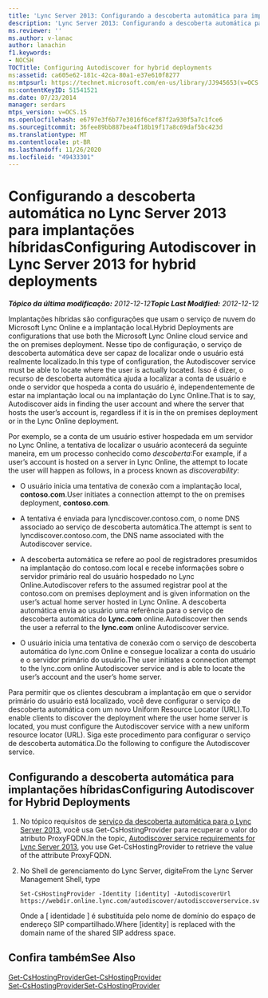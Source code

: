 ```yaml
---
title: 'Lync Server 2013: Configurando a descoberta automática para implantações híbridas'
description: 'Lync Server 2013: Configurando a descoberta automática para implantações híbridas.'
ms.reviewer: ''
ms.author: v-lanac
author: lanachin
f1.keywords:
- NOCSH
TOCTitle: Configuring Autodiscover for hybrid deployments
ms:assetid: ca605e62-181c-42ca-80a1-e37e610f8277
ms:mtpsurl: https://technet.microsoft.com/en-us/library/JJ945653(v=OCS.15)
ms:contentKeyID: 51541521
ms.date: 07/23/2014
manager: serdars
mtps_version: v=OCS.15
ms.openlocfilehash: e6797e3f6b77e3016f6cef87f2a930f5a7c1fce6
ms.sourcegitcommit: 36fee89bb887bea4f18b19f17a8c69daf5bc423d
ms.translationtype: MT
ms.contentlocale: pt-BR
ms.lasthandoff: 11/26/2020
ms.locfileid: "49433301"
---
```

# <a name="configuring-autodiscover-in-lync-server-2013-for-hybrid-deployments"></a><span data-ttu-id="12deb-103">Configurando a descoberta automática no Lync Server 2013 para implantações híbridas</span><span class="sxs-lookup"><span data-stu-id="12deb-103">Configuring Autodiscover in Lync Server 2013 for hybrid deployments</span></span>

<div data-xmlns="http://www.w3.org/1999/xhtml">

<div class="topic" data-xmlns="http://www.w3.org/1999/xhtml" data-msxsl="urn:schemas-microsoft-com:xslt" data-cs="https://msdn.microsoft.com/">

<div data-asp="https://msdn2.microsoft.com/asp">



</div>

<div id="mainSection">

<div id="mainBody"><span data-ttu-id="12deb-104">

<span> </span></span><span class="sxs-lookup"><span data-stu-id="12deb-104">

<span> </span></span></span>

<span data-ttu-id="12deb-105">_**Tópico da última modificação:** 2012-12-12_</span><span class="sxs-lookup"><span data-stu-id="12deb-105">_**Topic Last Modified:** 2012-12-12_</span></span>

<span data-ttu-id="12deb-106">Implantações híbridas são configurações que usam o serviço de nuvem do Microsoft Lync Online e a implantação local.</span><span class="sxs-lookup"><span data-stu-id="12deb-106">Hybrid Deployments are configurations that use both the Microsoft Lync Online cloud service and the on premises deployment.</span></span> <span data-ttu-id="12deb-107">Nesse tipo de configuração, o serviço de descoberta automática deve ser capaz de localizar onde o usuário está realmente localizado.</span><span class="sxs-lookup"><span data-stu-id="12deb-107">In this type of configuration, the Autodiscover service must be able to locate where the user is actually located.</span></span> <span data-ttu-id="12deb-108">Isso é dizer, o recurso de descoberta automática ajuda a localizar a conta de usuário e onde o servidor que hospeda a conta do usuário é, independentemente de estar na implantação local ou na implantação do Lync Online.</span><span class="sxs-lookup"><span data-stu-id="12deb-108">That is to say, Autodiscover aids in finding the user account and where the server that hosts the user’s account is, regardless if it is in the on premises deployment or in the Lync Online deployment.</span></span>

<span data-ttu-id="12deb-109">Por exemplo, se a conta de um usuário estiver hospedada em um servidor no Lync Online, a tentativa de localizar o usuário acontecerá da seguinte maneira, em um processo conhecido como *descoberta*:</span><span class="sxs-lookup"><span data-stu-id="12deb-109">For example, if a user’s account is hosted on a server in Lync Online, the attempt to locate the user will happen as follows, in a process known as *discoverability*:</span></span>

  - <span data-ttu-id="12deb-110">O usuário inicia uma tentativa de conexão com a implantação local, **contoso.com**.</span><span class="sxs-lookup"><span data-stu-id="12deb-110">User initiates a connection attempt to the on premises deployment, **contoso.com**.</span></span>

  - <span data-ttu-id="12deb-111">A tentativa é enviada para lyncdiscover.contoso.com, o nome DNS associado ao serviço de descoberta automática.</span><span class="sxs-lookup"><span data-stu-id="12deb-111">The attempt is sent to lyncdiscover.contoso.com, the DNS name associated with the Autodiscover service.</span></span>

  - <span data-ttu-id="12deb-112">A descoberta automática se refere ao pool de registradores presumidos na implantação do contoso.com local e recebe informações sobre o servidor primário real do usuário hospedado no Lync Online.</span><span class="sxs-lookup"><span data-stu-id="12deb-112">Autodiscover refers to the assumed registrar pool at the contoso.com on premises deployment and is given information on the user’s actual home server hosted in Lync Online.</span></span> <span data-ttu-id="12deb-113">A descoberta automática envia ao usuário uma referência para o serviço de descoberta automática do **Lync.com** online.</span><span class="sxs-lookup"><span data-stu-id="12deb-113">Autodiscover then sends the user a referral to the **lync.com** online Autodiscover service.</span></span>

  - <span data-ttu-id="12deb-114">O usuário inicia uma tentativa de conexão com o serviço de descoberta automática do lync.com Online e consegue localizar a conta do usuário e o servidor primário do usuário.</span><span class="sxs-lookup"><span data-stu-id="12deb-114">The user initiates a connection attempt to the lync.com online Autodiscover service and is able to locate the user’s account and the user’s home server.</span></span>

<span data-ttu-id="12deb-115">Para permitir que os clientes descubram a implantação em que o servidor primário do usuário está localizado, você deve configurar o serviço de descoberta automática com um novo Uniform Resource Locator (URL).</span><span class="sxs-lookup"><span data-stu-id="12deb-115">To enable clients to discover the deployment where the user home server is located, you must configure the Autodiscover service with a new uniform resource locator (URL).</span></span> <span data-ttu-id="12deb-116">Siga este procedimento para configurar o serviço de descoberta automática.</span><span class="sxs-lookup"><span data-stu-id="12deb-116">Do the following to configure the Autodiscover service.</span></span>

<div>

## <a name="configuring-autodiscover-for-hybrid-deployments"></a><span data-ttu-id="12deb-117">Configurando a descoberta automática para implantações híbridas</span><span class="sxs-lookup"><span data-stu-id="12deb-117">Configuring Autodiscover for Hybrid Deployments</span></span>

1.  <span data-ttu-id="12deb-118">No tópico requisitos de [serviço da descoberta automática para o Lync Server 2013](lync-server-2013-autodiscover-service-requirements.md), você usa Get-CsHostingProvider para recuperar o valor do atributo ProxyFQDN.</span><span class="sxs-lookup"><span data-stu-id="12deb-118">In the topic, [Autodiscover service requirements for Lync Server 2013](lync-server-2013-autodiscover-service-requirements.md), you use Get-CsHostingProvider to retrieve the value of the attribute ProxyFQDN.</span></span>

2.  <span data-ttu-id="12deb-119">No Shell de gerenciamento do Lync Server, digite</span><span class="sxs-lookup"><span data-stu-id="12deb-119">From the Lync Server Management Shell, type</span></span>
    
        Set-CsHostingProvider -Identity [identity] -AutodiscoverUrl https://webdir.online.lync.com/autodiscover/autodisccoverservice.svc/root
    
    <span data-ttu-id="12deb-120">Onde a \[ identidade \] é substituída pelo nome de domínio do espaço de endereço SIP compartilhado.</span><span class="sxs-lookup"><span data-stu-id="12deb-120">Where \[identity\] is replaced with the domain name of the shared SIP address space.</span></span>

</div>

<div>

## <a name="see-also"></a><span data-ttu-id="12deb-121">Confira também</span><span class="sxs-lookup"><span data-stu-id="12deb-121">See Also</span></span>


[<span data-ttu-id="12deb-122">Get-CsHostingProvider</span><span class="sxs-lookup"><span data-stu-id="12deb-122">Get-CsHostingProvider</span></span>](https://docs.microsoft.com/powershell/module/skype/Get-CsHostingProvider)  
[<span data-ttu-id="12deb-123">Set-CsHostingProvider</span><span class="sxs-lookup"><span data-stu-id="12deb-123">Set-CsHostingProvider</span></span>](https://docs.microsoft.com/powershell/module/skype/Set-CsHostingProvider)  
  

<span data-ttu-id="12deb-124"></div>

</div>

<span> </span>

</div>

</div>

</span><span class="sxs-lookup"><span data-stu-id="12deb-124"></div>

</div>

<span> </span>

</div>

</div>

</span></span></div>

